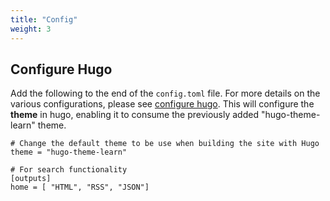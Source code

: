 ```yaml
---
title: "Config"
weight: 3
---
```


## Configure Hugo

Add the following to the end of the `config.toml` file. For more details on the various configurations, please see <a href='https://gohugo.io/getting-started/configuration/' target='_blank'>configure hugo</a>. This will configure the __theme__ in hugo, enabling it to consume the previously added "hugo-theme-learn" theme.

```
# Change the default theme to be use when building the site with Hugo
theme = "hugo-theme-learn"

# For search functionality
[outputs]
home = [ "HTML", "RSS", "JSON"]
```